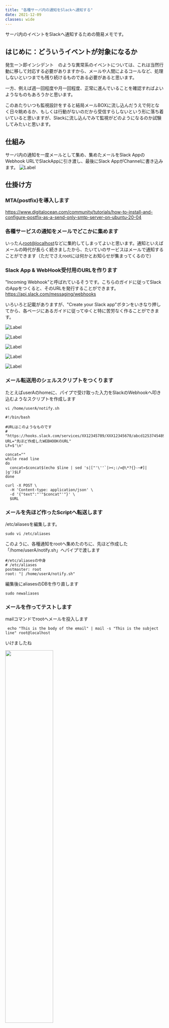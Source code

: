 ```yaml
---
title: "各種サーバ内の通知をSlackへ通知する"
date: 2021-12-09
classes: wide
---
```


サーバ内のイベントをSlackへ通知するための簡易メモです。

## はじめに：どういうイベントが対象になるか

発生ー＞即インシデント　のような異常系のイベントについては、これは当然行動に移して対応する必要がありますから、メールや人間によるコールなど、処理しないといつまでも残り続けるものである必要があると思います。

一方、例えば週一回程度や月一回程度、正常に進んでいることを確認すればよいようなものもあろうかと思います。

このあたりいつも監視設計をすると結局メールBOXに流し込んだうえで何となく日々眺めるか、もしくは行動がないのだから受信すらしないという形に落ち着いていると思いますが、Slackに流し込んでみて監視がどのようになるのか試験してみたいと思います。


## 仕組み
サーバ内の通知を一度メールとして集め、集めたメールをSlack AppのWebhook URLでSlackAppに引き渡し、最後にSlack AppがChannelに書き込みます。
![Label](../assets/2021-12-09-notifytoslack.drawio.svg)

## 仕掛け方

### MTA(postfix)を導入します
<https://www.digitalocean.com/community/tutorials/how-to-install-and-configure-postfix-as-a-send-only-smtp-server-on-ubuntu-20-04>

### 各種サービスの通知をメールでどこかに集めます
いったん<root@localhost>などに集約してしまってよいと思います。通知といえばメールの時代が長らく続きましたから、たいていのサービスはメールで通知することができます（ただでさえrootには何かとお知らせが集まってくるので）

### Slack App & WebHook受付用のURLを作ります
"Incoming Webhook"と呼ばれているそうです。こちらのガイドに従ってSlackのAppをつくると、そのURLを発行することができます。
<https://api.slack.com/messaging/webhooks>

いろいろと記載がありますが、"Create your Slack app"ボタンをいきなり押してから、各ページにあるガイドに従ってゆくと特に苦労なく作ることができます。

![Label](../assets/2021-12-09-slackapp00.drawio.svg)

![Label](../assets/2021-12-09-slackapp01.drawio.svg)

![Label](../assets/2021-12-09-slackapp03.drawio.svg)

![Label](../assets/2021-12-09-slackapp05.drawio.svg)

![Label](../assets/2021-12-09-slackapp07.drawio.svg)


### メール転送用のシェルスクリプトをつくります

たとえばuserAのhomeに、パイプで受け取った入力をSlackのWebhookへ叩き込むようなスクリプトを作成します
```shell
vi /home/userA/notify.sh
```

```shell
#!/bin/bash

#URLはこのようなものです
#  "https://hooks.slack.com/services/XX12345789/XXX12345678/abcd1253745489124"
URL="先ほど作成したWEBHOOKのURL"  
LF=$'\n'

concat=""
while read line
do
  concat=$concat$(echo $line | sed 's|["'\''`|><;:/=@\*?{}-~#]| |g')$LF
done

curl -X POST \
  -H 'Content-type: application/json' \
  -d '{"text":"'"$concat"'"}' \
  $URL
```

### メールを先ほど作ったScriptへ転送します

/etc/aliasesを編集します。
```shell
sudo vi /etc/aliases
```

このように、各種通知をrootへ集めたのちに、先ほど作成した「/home/userA/notify.sh」へパイプで渡します

```shell
#/etc/aliasesの中身
# /etc/aliases
postmaster: root
root: "| /home/userA/notify.sh"
```

編集後にaliasesのDBを作り直します
```shell
sudo newaliases
```

### メールを作ってテストします

mailコマンドでrootへメールを投入します
```shell
 echo "This is the body of the email" | mail -s "This is the subject line" root@localhost
```

いけましたね

<img src="../assets/2021-12-09-result.png" width="55%" />

## 本番適用時の注意点

スクリプト側で何のサニタイズもしていないので、恐らくメールを着信させるなどの方法で任意のリモートコードを実行する脆弱性が含まれているはずです。　本格的に利用する場合はnotify.shの中身をきちんとしたプログラミング言語で置き換えた後にサニタイズを行い、curlではなく当該言語のやり方でjsonをpostするようにいたしましょう。何事にも完璧はないと思いますが最低限その対策は必要なはずです。




